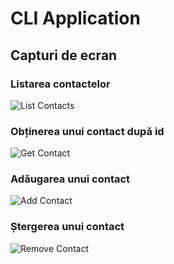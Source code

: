 # CLI Application

## Capturi de ecran

### Listarea contactelor
![List Contacts](https://monosnap.com/file/jOXzHERMjX50zkw3mGFLehtLGJV9Wu)

### Obținerea unui contact după id
![Get Contact](https://monosnap.com/file/LlmWLZpoIipqrJ2S5DrfOIyBL4CJKY)

### Adăugarea unui contact
![Add Contact](https://monosnap.com/file/RT8bR36kuS3bZC2GMYlxfGgOlKxIg0)

### Ștergerea unui contact
![Remove Contact](https://monosnap.com/file/5BbiLBlvssRDes0G1xtxFAoyrft7id)
